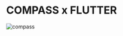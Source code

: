 # COMPASS x FLUTTER

![compass](https://user-images.githubusercontent.com/118524346/202908842-711d1abb-676b-4418-a35f-dfd7a6414363.jpg)

